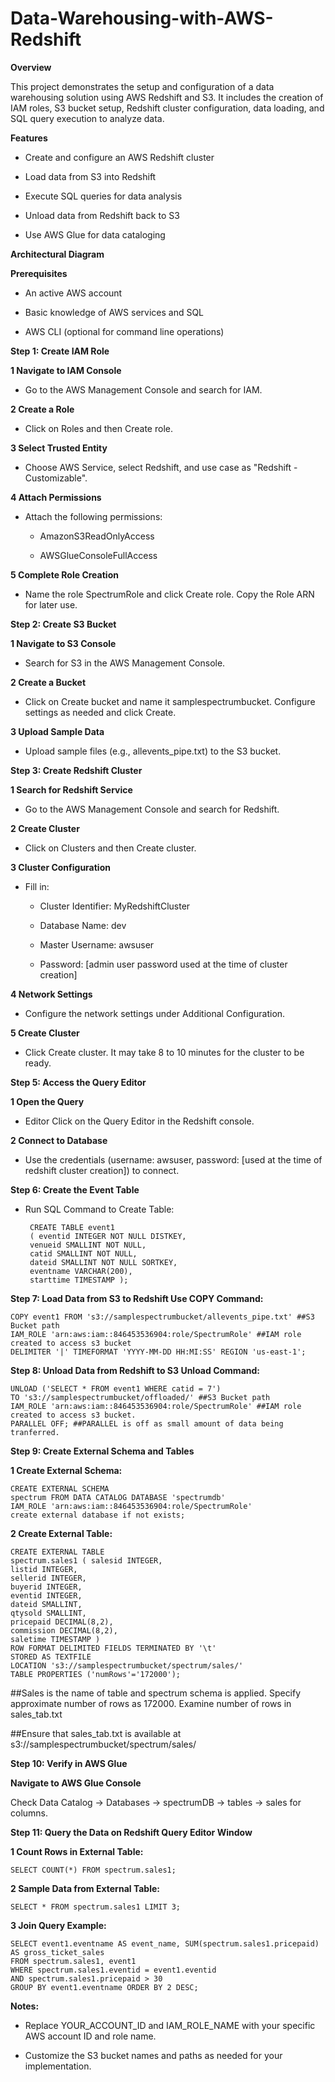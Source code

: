 # Data-Warehousing-with-AWS-Redshift

**Overview**

This project demonstrates the setup and configuration of a data warehousing solution using AWS Redshift and S3. 
It includes the creation of IAM roles, S3 bucket setup, Redshift cluster configuration, data loading, and SQL query execution to analyze data.

**Features** 

-  Create and configure an AWS Redshift cluster 

-  Load data from S3 into Redshift 

-  Execute SQL queries for data analysis 

-  Unload data from Redshift back to S3 

-  Use AWS Glue for data cataloging

**Architectural Diagram**

**Prerequisites**

-  An active AWS account 

-  Basic knowledge of AWS services and SQL 

-  AWS CLI (optional for command line operations)

**Step 1: Create IAM Role**

**1 Navigate to IAM Console**

  *  Go to the AWS Management Console and search for IAM.

**2 Create a Role**

  *  Click on Roles and then Create role.

**3 Select Trusted Entity**

  *  Choose AWS Service, select Redshift, and use case as "Redshift - Customizable".

**4 Attach Permissions**

  *  Attach the following permissions:

      *  AmazonS3ReadOnlyAccess 
      
      *  AWSGlueConsoleFullAccess

**5 Complete Role Creation** 

  *  Name the role SpectrumRole and click Create role. Copy the Role ARN for later use.

**Step 2: Create S3 Bucket**

**1 Navigate to S3 Console**

  *  Search for S3 in the AWS Management Console.

**2 Create a Bucket** 

  *  Click on Create bucket and name it samplespectrumbucket. Configure settings as needed and click Create.

**3 Upload Sample Data**

  *  Upload sample files (e.g., allevents_pipe.txt) to the S3 bucket.

**Step 3: Create Redshift Cluster**

**1 Search for Redshift Service**

  *  Go to the AWS Management Console and search for Redshift.

**2 Create Cluster**

  *  Click on Clusters and then Create cluster.

**3 Cluster Configuration**

  *  Fill in:
  
      *  Cluster Identifier: MyRedshiftCluster

      *  Database Name: dev

      *  Master Username: awsuser

      *  Password: [admin user password used at the time of cluster creation]

**4 Network Settings**

*  Configure the network settings under Additional Configuration.

**5 Create Cluster**

*  Click Create cluster. It may take 8 to 10 minutes for the cluster to be ready.

**Step 5: Access the Query Editor**

**1 Open the Query**

*  Editor Click on the Query Editor in the Redshift console.

**2 Connect to Database**

*  Use the credentials (username: awsuser, password: [used at the time of redshift cluster creation]) to connect.

**Step 6: Create the Event Table**

*  Run SQL Command to Create Table:

        CREATE TABLE event1
        ( eventid INTEGER NOT NULL DISTKEY,
        venueid SMALLINT NOT NULL,
        catid SMALLINT NOT NULL,
        dateid SMALLINT NOT NULL SORTKEY,
        eventname VARCHAR(200),
        starttime TIMESTAMP );

**Step 7: Load Data from S3 to Redshift Use COPY Command:**

    COPY event1 FROM 's3://samplespectrumbucket/allevents_pipe.txt' ##S3 Bucket path
    IAM_ROLE 'arn:aws:iam::846453536904:role/SpectrumRole' ##IAM role created to access s3 bucket
    DELIMITER '|' TIMEFORMAT 'YYYY-MM-DD HH:MI:SS' REGION 'us-east-1';

**Step 8: Unload Data from Redshift to S3 Unload Command:**

    UNLOAD ('SELECT * FROM event1 WHERE catid = 7')
    TO 's3://samplespectrumbucket/offloaded/' ##S3 Bucket path
    IAM_ROLE 'arn:aws:iam::846453536904:role/SpectrumRole' ##IAM role created to access s3 bucket.
    PARALLEL OFF; ##PARALLEL is off as small amount of data being tranferred.

**Step 9: Create External Schema and Tables**

**1 Create External Schema:**

    CREATE EXTERNAL SCHEMA
    spectrum FROM DATA CATALOG DATABASE 'spectrumdb'
    IAM_ROLE 'arn:aws:iam::846453536904:role/SpectrumRole'
    create external database if not exists;

**2 Create External Table:**

    CREATE EXTERNAL TABLE
    spectrum.sales1 ( salesid INTEGER,
    listid INTEGER,
    sellerid INTEGER,
    buyerid INTEGER,
    eventid INTEGER,
    dateid SMALLINT,
    qtysold SMALLINT,
    pricepaid DECIMAL(8,2),
    commission DECIMAL(8,2),
    saletime TIMESTAMP )
    ROW FORMAT DELIMITED FIELDS TERMINATED BY '\t'
    STORED AS TEXTFILE
    LOCATION 's3://samplespectrumbucket/spectrum/sales/'
    TABLE PROPERTIES ('numRows'='172000');

##Sales is the name of table and spectrum schema is applied. Specify approximate number of rows as 172000. Examine number of rows in sales_tab.txt 

##Ensure that sales_tab.txt is available at s3://samplespectrumbucket/spectrum/sales/

**Step 10: Verify in AWS Glue**

**Navigate to AWS Glue Console**

Check Data Catalog -> Databases -> spectrumDB -> tables -> sales for columns.

**Step 11: Query the Data on Redshift Query Editor Window**

**1 Count Rows in External Table:**

    SELECT COUNT(*) FROM spectrum.sales1;

**2 Sample Data from External Table:**

    SELECT * FROM spectrum.sales1 LIMIT 3;

**3 Join Query Example:**

    SELECT event1.eventname AS event_name, SUM(spectrum.sales1.pricepaid) AS gross_ticket_sales
    FROM spectrum.sales1, event1
    WHERE spectrum.sales1.eventid = event1.eventid
    AND spectrum.sales1.pricepaid > 30
    GROUP BY event1.eventname ORDER BY 2 DESC;


**Notes:**

  *  Replace YOUR_ACCOUNT_ID and IAM_ROLE_NAME with your specific AWS account ID and role name.

  *  Customize the S3 bucket names and paths as needed for your implementation.
